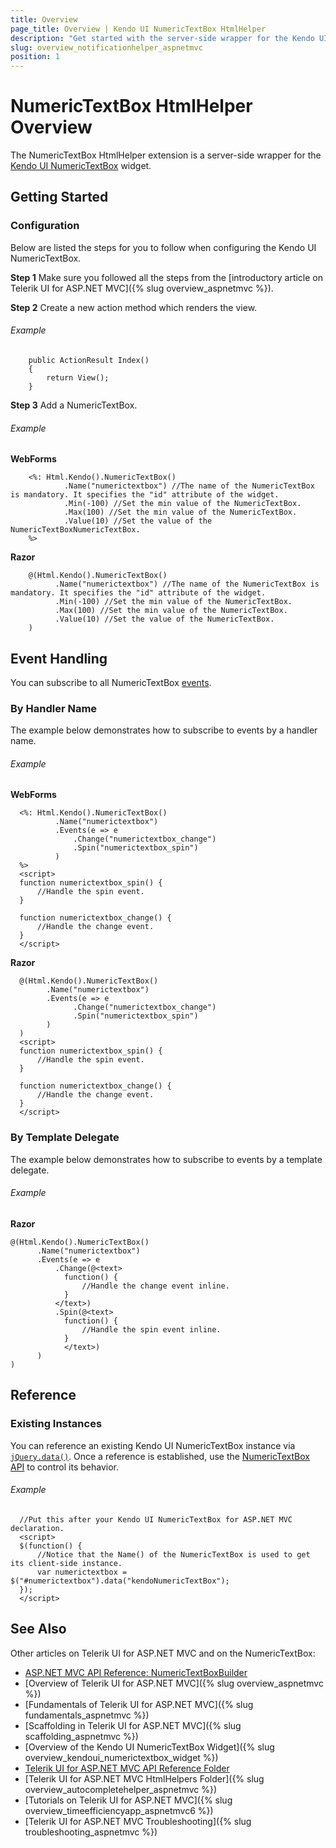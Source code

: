 ```yaml
---
title: Overview
page_title: Overview | Kendo UI NumericTextBox HtmlHelper
description: "Get started with the server-side wrapper for the Kendo UI NumericTextBox widget for ASP.NET MVC."
slug: overview_notificationhelper_aspnetmvc
position: 1
---
```


# NumericTextBox HtmlHelper Overview

The NumericTextBox HtmlHelper extension is a server-side wrapper for the [Kendo UI NumericTextBox](https://demos.telerik.com/kendo-ui/numerictextbox/index) widget.

## Getting Started

### Configuration

Below are listed the steps for you to follow when configuring the Kendo UI NumericTextBox.

**Step 1** Make sure you followed all the steps from the [introductory article on Telerik UI for ASP.NET MVC]({% slug overview_aspnetmvc %}).

**Step 2** Create a new action method which renders the view.

###### Example

        public ActionResult Index()
        {
            return View();
        }

**Step 3** Add a NumericTextBox.

###### Example

**WebForms**

        <%: Html.Kendo().NumericTextBox()
                .Name("numerictextbox") //The name of the NumericTextBox is mandatory. It specifies the "id" attribute of the widget.
                .Min(-100) //Set the min value of the NumericTextBox.
                .Max(100) //Set the min value of the NumericTextBox.
                .Value(10) //Set the value of the NumericTextBoxNumericTextBox.
        %>

**Razor**

        @(Html.Kendo().NumericTextBox()
              .Name("numerictextbox") //The name of the NumericTextBox is mandatory. It specifies the "id" attribute of the widget.
              .Min(-100) //Set the min value of the NumericTextBox.
              .Max(100) //Set the min value of the NumericTextBox.
              .Value(10) //Set the value of the NumericTextBox.
        )

## Event Handling

You can subscribe to all NumericTextBox [events](/api/javascript/ui/numerictextbox#events).

### By Handler Name

The example below demonstrates how to subscribe to events by a handler name.

###### Example

**WebForms**

      <%: Html.Kendo().NumericTextBox()
              .Name("numerictextbox")
              .Events(e => e
                  .Change("numerictextbox_change")
                  .Spin("numerictextbox_spin")
              )
      %>
      <script>
      function numerictextbox_spin() {
          //Handle the spin event.
      }

      function numerictextbox_change() {
          //Handle the change event.
      }
      </script>

**Razor**

      @(Html.Kendo().NumericTextBox()
            .Name("numerictextbox")
            .Events(e => e
                  .Change("numerictextbox_change")
                  .Spin("numerictextbox_spin")
            )
      )
      <script>
      function numerictextbox_spin() {
          //Handle the spin event.
      }

      function numerictextbox_change() {
          //Handle the change event.
      }
      </script>

### By Template Delegate

The example below demonstrates how to subscribe to events by a template delegate.

###### Example

**Razor**

    @(Html.Kendo().NumericTextBox()
          .Name("numerictextbox")
          .Events(e => e
              .Change(@<text>
                function() {
                    //Handle the change event inline.
                }
              </text>)
              .Spin(@<text>
                function() {
                    //Handle the spin event inline.
                }
                </text>)
          )
    )

## Reference

### Existing Instances

You can reference an existing Kendo UI NumericTextBox instance via [`jQuery.data()`](http://api.jquery.com/jQuery.data/). Once a reference is established, use the [NumericTextBox API](/api/javascript/ui/numerictextbox#methods) to control its behavior.

###### Example

      //Put this after your Kendo UI NumericTextBox for ASP.NET MVC declaration.
      <script>
      $(function() {
          //Notice that the Name() of the NumericTextBox is used to get its client-side instance.
          var numerictextbox = $("#numerictextbox").data("kendoNumericTextBox");
      });
      </script>


## See Also

Other articles on Telerik UI for ASP.NET MVC and on the NumericTextBox:

* [ASP.NET MVC API Reference: NumericTextBoxBuilder](/api/aspnet-mvc/Kendo.Mvc.UI.Fluent/NumericTextBoxBuilder)
* [Overview of Telerik UI for ASP.NET MVC]({% slug overview_aspnetmvc %})
* [Fundamentals of Telerik UI for ASP.NET MVC]({% slug fundamentals_aspnetmvc %})
* [Scaffolding in Telerik UI for ASP.NET MVC]({% slug scaffolding_aspnetmvc %})
* [Overview of the Kendo UI NumericTextBox Widget]({% slug overview_kendoui_numerictextbox_widget %})
* [Telerik UI for ASP.NET MVC API Reference Folder](/api/aspnet-mvc/Kendo.Mvc/AggregateFunction)
* [Telerik UI for ASP.NET MVC HtmlHelpers Folder]({% slug overview_autocompletehelper_aspnetmvc %})
* [Tutorials on Telerik UI for ASP.NET MVC]({% slug overview_timeefficiencyapp_aspnetmvc6 %})
* [Telerik UI for ASP.NET MVC Troubleshooting]({% slug troubleshooting_aspnetmvc %})
